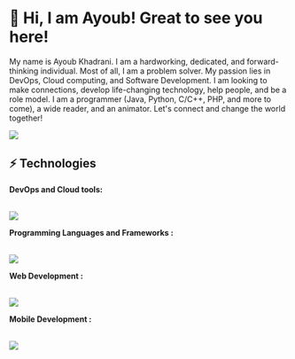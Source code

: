 <h1>👋 Hi, I am Ayoub! Great to see you here!</h1>
<p>
My name is Ayoub Khadrani. I am a hardworking, dedicated, and forward-thinking individual. Most of all, I am a problem solver. My passion lies in DevOps, Cloud computing, and Software Development. I am looking to make connections, develop life-changing technology, help people, and be a role model. I am a programmer (Java, Python, C/C++, PHP, and more to come), a wide reader, and an animator. Let's connect and change the world together!
</p>
<a href="https://www.linkedin.com/in/khadrani/">
    <img src="https://skillicons.dev/icons?i=linkedin" />
</a>
<h2>⚡ Technologies</h2>
<b>DevOps and Cloud tools:</b>
<br/><br/>
<p>
  <a href="https://skillicons.dev">
    <img src="https://skillicons.dev/icons?i=k8s,git,github,gitlab,docker,jenkins,ansible,prometheus,aws,gcp,azure" />
  </a>
</p>
<b>Programming Languages and Frameworks :</b>
<br/><br/>
<p>
  <a href="https://skillicons.dev">
    <img src="https://skillicons.dev/icons?i=c,cpp,java,python,nodejs,js" />
  </a>
</p>
<b>Web Development :</b>
<br/><br/>
<p>
  <a href="https://skillicons.dev">
    <img src="https://skillicons.dev/icons?i=laravel,spring,jquery,postman,mongodb,php" />
  </a>
</p>
<b>Mobile Development :</b>
<br/><br/>
<p>
  <a href="https://skillicons.dev">
    <img src="https://skillicons.dev/icons?i=kotlin,java,flutter" />
  </a>
</p>
